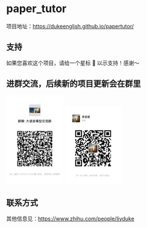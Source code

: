 <!--
 * @Descripttion: 
 * @Author: Duke 叶兀
 * @E-mail: ljyduke@gmail.com
 * @Date: 2024-01-03 22:51:03
 * @LastEditors: Duke 叶兀
 * @LastEditTime: 2024-01-24 23:42:38
-->
# paper_tutor

项目地址：https://dukeenglish.github.io/papertutor/

## 支持

如果您喜欢这个项目，请给一个星标 🌟 以示支持！感谢～


## 进群交流，后续新的项目更新会在群里

<img src="https://github.com/DukeEnglish/papertutor/blob/main/assets/qr_code.jpg"  width="30%" height="15%" />
<img src="https://github.com/DukeEnglish/papertutor/blob/main/assets/per_qr_code.jpg"  width="30%" height="15%" />

## 联系方式
其他信息见：https://www.zhihu.com/people/ljyduke

